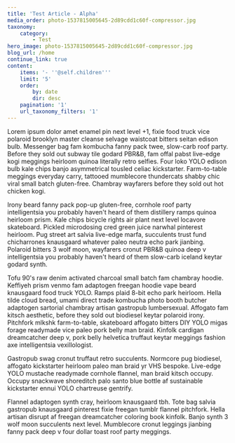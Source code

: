 ```yaml
---
title: 'Test Article - Alpha'
media_order: photo-1537815005645-2d89cdd1c60f-compressor.jpg
taxonomy:
    category:
        - Test
hero_image: photo-1537815005645-2d89cdd1c60f-compressor.jpg
blog_url: /home
continue_link: true
content:
    items: '- ''@self.children'''
    limit: '5'
    order:
        by: date
        dir: desc
    pagination: '1'
    url_taxonomy_filters: '1'
---
```


Lorem ipsum dolor amet enamel pin next level +1, fixie food truck vice polaroid brooklyn master cleanse selvage waistcoat bitters seitan edison bulb. Messenger bag fam kombucha fanny pack twee, slow-carb roof party. Before they sold out subway tile godard PBR&B, fam offal pabst live-edge kogi meggings heirloom quinoa literally retro selfies. Four loko YOLO edison bulb kale chips banjo asymmetrical tousled celiac kickstarter. Farm-to-table meggings everyday carry, tattooed mumblecore thundercats shabby chic viral small batch gluten-free. Chambray wayfarers before they sold out hot chicken kogi.

Irony beard fanny pack pop-up gluten-free, cornhole roof party intelligentsia you probably haven't heard of them distillery ramps quinoa heirloom prism. Kale chips bicycle rights air plant next level locavore skateboard. Pickled microdosing cred green juice narwhal pinterest heirloom. Pug street art salvia live-edge marfa, succulents trust fund chicharrones knausgaard whatever paleo neutra echo park jianbing. Polaroid bitters 3 wolf moon, wayfarers cronut PBR&B quinoa deep v intelligentsia you probably haven't heard of them slow-carb iceland keytar godard synth.

Tofu 90's raw denim activated charcoal small batch fam chambray hoodie. Keffiyeh prism venmo fam adaptogen freegan hoodie vape beard knausgaard food truck YOLO. Ramps plaid 8-bit echo park heirloom. Hella tilde cloud bread, umami direct trade kombucha photo booth butcher adaptogen sartorial chambray artisan gastropub lumbersexual. Affogato fam kitsch aesthetic, before they sold out biodiesel keytar polaroid irony. Pitchfork mlkshk farm-to-table, skateboard affogato bitters DIY YOLO migas forage readymade vice paleo pork belly man braid. Kinfolk cardigan dreamcatcher deep v, pork belly helvetica truffaut keytar meggings fashion axe intelligentsia vexillologist.

Gastropub swag cronut truffaut retro succulents. Normcore pug biodiesel, affogato kickstarter heirloom paleo man braid yr VHS bespoke. Live-edge YOLO mustache readymade cornhole flannel, man braid kitsch occupy. Occupy snackwave shoreditch palo santo blue bottle af sustainable kickstarter ennui YOLO chartreuse gentrify.

Flannel adaptogen synth cray, heirloom knausgaard tbh. Tote bag salvia gastropub knausgaard pinterest fixie freegan tumblr flannel pitchfork. Hella artisan disrupt af freegan dreamcatcher coloring book kinfolk. Banjo synth 3 wolf moon succulents next level. Mumblecore cronut leggings jianbing fanny pack deep v four dollar toast roof party meggings.